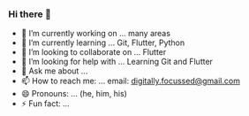 ### Hi there :wave:

<!--
**anirban-c27/anirban-c27** is a ✨ _special_ ✨ repository because its `README.md` (this file) appears on your GitHub profile.

Here are some ideas to get you started: -->

- 🔭 I’m currently working on ... many areas
- 🌱 I’m currently learning ... Git, Flutter, Python
- 👯 I’m looking to collaborate on ... Flutter
- 🤔 I’m looking for help with ... Learning Git and Flutter
- 💬 Ask me about ...
- 📫 How to reach me: ... email: digitally.focussed@gmail.com
- 😄 Pronouns: ... (he, him, his)
- ⚡ Fun fact: ... 

